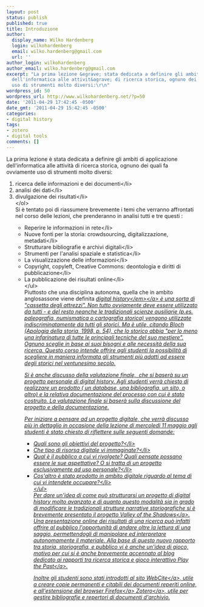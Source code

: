 ```yaml
---
layout: post
status: publish
published: true
title: Introduzione
author:
  display_name: Wilko Hardenberg
  login: wilkohardenberg
  email: wilko.hardenberg@gmail.com
  url: ''
author_login: wilkohardenberg
author_email: wilko.hardenberg@gmail.com
excerpt: "La prima lezione &egrave; stata dedicata a definire gli ambiti di applicazione
  dell'informatica alle attivit&agrave; di ricerca storica, ognuno dei quali fa ovviamente
  uso di strumenti molto diversi:\r\n"
wordpress_id: 50
wordpress_url: http://www.wilkohardenberg.net/?p=50
date: '2011-04-29 17:42:45 -0500'
date_gmt: '2011-04-29 15:42:45 -0500'
categories:
- digital history
tags:
- zotero
- digital tools
comments: []
---
```

<p>La prima lezione &egrave; stata dedicata a definire gli ambiti di applicazione dell'informatica alle attivit&agrave; di ricerca storica, ognuno dei quali fa ovviamente uso di strumenti molto diversi:<br />
<a id="more"></a><a id="more-50"></a>
<ol>
<li>ricerca delle informazioni e dei documenti<&#47;li>
<li>analisi dei dati<&#47;li>
<li>divulgazione dei risultati<&#47;li><br />
<&#47;ol><br />
Si &egrave; tentato poi di riassumere brevemente i temi che verranno affrontati nel corso delle lezioni, che prenderanno in analisi tutti e tre questi :</p>
<ul>
<li>Reperire le informazioni in rete<&#47;li>
<li>Nuove fonti per la storia: crowdsourcing, digitalizzazione, metadati<&#47;li>
<li>Strutturare bibliografie e archivi digitali<&#47;li>
<li>Strumenti per l'analisi spaziale e statistica<&#47;li>
<li>La visualizzazione delle informazioni<&#47;li>
<li>Copyright, copyleft, Creative Commons: deontologia e diritti di pubblicazione<&#47;li>
<li>La pubblicazione dei risultati online<&#47;li><br />
<&#47;ul><br />
Piuttosto che una disciplina autonoma, quella che in ambito anglosassone viene definita <a href="http:&#47;&#47;www.journalofamericanhistory.org&#47;issues&#47;952&#47;interchange&#47;index.html"><em>digital history<&#47;em><&#47;a> &egrave; una sorta di  "cassetta degli attrezzi". Non tutto ovviamente deve essere utilizzato da tutti - e  del resto neanche le tradizionali scienze ausiliarie  (p.es. paleografia, numismatica o cartografia storica) vengono utilizzate indiscriminatamente da tutti gli storici.  Ma &egrave; utile, citando Bloch (Apologia della storia, 1998, p. 54), che lo storico abbia "per lo meno una infarinatura  di tutte le principali tecniche del suo mestiere". Ognuno sceglie in base ai  suoi bisogni e alle necessit&agrave; della sua ricerca. Questo corso intende offrire agli studenti la possibilit&agrave; di scegliere in maniera informata gli strumenti pi&ugrave; adatti ad essere degli storici nel ventunesimo secolo.</p>
<p>Si &egrave; anche discusso della valutazione finale,&nbsp; che si baser&agrave; su un progetto personale di digital history. Agli studenti verr&agrave; chiesto di realizzare un prodotto ( un database, una bibliografia, un sito, o altro) e la relativa documentazione del processo con cui &egrave; stato costruito. La valutazione finale si baser&agrave; sulla discussione del progetto e della documentazione.</p>
<p>Per iniziare a pensare ad un progetto digitale, che verr&agrave; discusso pi&ugrave; in dettaglio in occasione della lezione di mercoled&igrave; 11 maggio agli studenti &egrave; stato chiesto di riflettere sulle seguenti domande:</p>
<ul>
<li>Quali sono gli obiettivi del progetto?<&#47;li>
<li>Che tipo di risorsa digitale vi immaginate?<&#47;li>
<li>Qual &egrave; il pubblico a cui vi rivolgete? Quali pensate possano essere le sue aspettative? O si tratta di un progetto esclusivamente ad uso personale?<&#47;li>
<li>Cos'altro &egrave; stato prodotto in ambito digitale riguardo al tema di cui vi intendete occupare?<&#47;li><br />
<&#47;ul><br />
Per dare un'idea di come pu&ograve; strutturarsi un progetto di digital history molto avanzato e di quanto questo modalit&agrave; sia in grado di modificare le tradizionali strutture narrative storiografiche si &egrave; brevemente presentato il progetto <a href="http:&#47;&#47;valley.lib.virginia.edu&#47;">Valley of the Shadows<&#47;a>. Una presentazione online dei risultati di una ricerca pu&ograve; infatti offrire al pubblico l'opportunit&agrave; di andare oltre la lettura di una saggio, permettendogli di manipolare ed interpretare autonomamente il materiale. Alla base di questo nuovo rapporto tra storia, storiografia, e pubblico vi &egrave; anche un'idea di gioco, motivo per cui si &egrave; anche brevemente accennato al blog dedicato ai rapporti tra ricerca storica e gioco interattivo <a href="http:&#47;&#47;www.playthepast.org&#47;">Play the Past<&#47;a>.</p>
<p>Inoltre gli studenti sono stati introdotti al sito <a href="http:&#47;&#47;webcitation.org">WebCite<&#47;a>, utile a creare copie permanenti e citabili dei documenti reperiti online, e all'estensione del browser <a href="http:&#47;&#47;www.mozillaitalia.org&#47;home&#47;prodotti&#47;mozilla-firefox&#47;">Firefox<&#47;a> <a href="http:&#47;&#47;www.zotero.org&#47;support&#47;it&#47;quick_start_guide">Zotero<&#47;a>, utile per gestire bibliografie e repertori di documenti d'archivio.</p>

